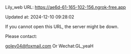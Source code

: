 Lily_web URL: https://ae6d-61-165-102-156.ngrok-free.app

Updated at: 2024-12-10 09:28:02

If you cannot open this URL, the server might be down.

Please contact: 

goley04@foxmail.com Or Wechat:GL_yeaH